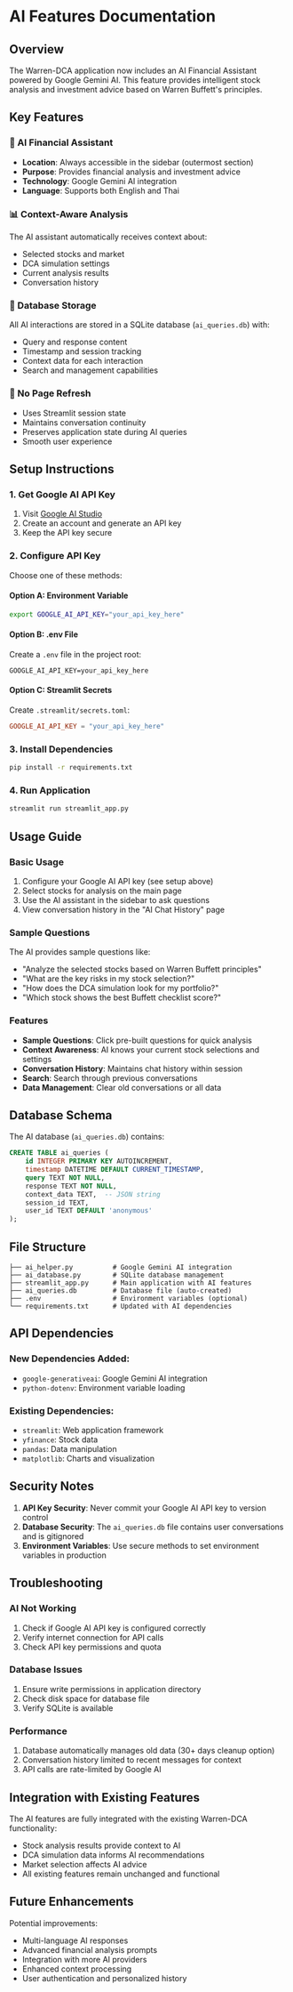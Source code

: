 # AI Features Documentation

## Overview
The Warren-DCA application now includes an AI Financial Assistant powered by Google Gemini AI. This feature provides intelligent stock analysis and investment advice based on Warren Buffett's principles.

## Key Features

### 🤖 AI Financial Assistant
- **Location**: Always accessible in the sidebar (outermost section)
- **Purpose**: Provides financial analysis and investment advice
- **Technology**: Google Gemini AI integration
- **Language**: Supports both English and Thai

### 📊 Context-Aware Analysis
The AI assistant automatically receives context about:
- Selected stocks and market
- DCA simulation settings
- Current analysis results
- Conversation history

### 💾 Database Storage
All AI interactions are stored in a SQLite database (`ai_queries.db`) with:
- Query and response content
- Timestamp and session tracking
- Context data for each interaction
- Search and management capabilities

### 🚀 No Page Refresh
- Uses Streamlit session state
- Maintains conversation continuity
- Preserves application state during AI queries
- Smooth user experience

## Setup Instructions

### 1. Get Google AI API Key
1. Visit [Google AI Studio](https://aistudio.google.com/)
2. Create an account and generate an API key
3. Keep the API key secure

### 2. Configure API Key
Choose one of these methods:

#### Option A: Environment Variable
```bash
export GOOGLE_AI_API_KEY="your_api_key_here"
```

#### Option B: .env File
Create a `.env` file in the project root:
```
GOOGLE_AI_API_KEY=your_api_key_here
```

#### Option C: Streamlit Secrets
Create `.streamlit/secrets.toml`:
```toml
GOOGLE_AI_API_KEY = "your_api_key_here"
```

### 3. Install Dependencies
```bash
pip install -r requirements.txt
```

### 4. Run Application
```bash
streamlit run streamlit_app.py
```

## Usage Guide

### Basic Usage
1. Configure your Google AI API key (see setup above)
2. Select stocks for analysis on the main page
3. Use the AI assistant in the sidebar to ask questions
4. View conversation history in the "AI Chat History" page

### Sample Questions
The AI provides sample questions like:
- "Analyze the selected stocks based on Warren Buffett principles"
- "What are the key risks in my stock selection?"
- "How does the DCA simulation look for my portfolio?"
- "Which stock shows the best Buffett checklist score?"

### Features
- **Sample Questions**: Click pre-built questions for quick analysis
- **Context Awareness**: AI knows your current stock selections and settings
- **Conversation History**: Maintains chat history within session
- **Search**: Search through previous conversations
- **Data Management**: Clear old conversations or all data

## Database Schema

The AI database (`ai_queries.db`) contains:

```sql
CREATE TABLE ai_queries (
    id INTEGER PRIMARY KEY AUTOINCREMENT,
    timestamp DATETIME DEFAULT CURRENT_TIMESTAMP,
    query TEXT NOT NULL,
    response TEXT NOT NULL,
    context_data TEXT,  -- JSON string
    session_id TEXT,
    user_id TEXT DEFAULT 'anonymous'
);
```

## File Structure

```
├── ai_helper.py          # Google Gemini AI integration
├── ai_database.py        # SQLite database management
├── streamlit_app.py      # Main application with AI features
├── ai_queries.db         # Database file (auto-created)
├── .env                  # Environment variables (optional)
└── requirements.txt      # Updated with AI dependencies
```

## API Dependencies

### New Dependencies Added:
- `google-generativeai`: Google Gemini AI integration
- `python-dotenv`: Environment variable loading

### Existing Dependencies:
- `streamlit`: Web application framework
- `yfinance`: Stock data
- `pandas`: Data manipulation
- `matplotlib`: Charts and visualization

## Security Notes

1. **API Key Security**: Never commit your Google AI API key to version control
2. **Database Security**: The `ai_queries.db` file contains user conversations and is gitignored
3. **Environment Variables**: Use secure methods to set environment variables in production

## Troubleshooting

### AI Not Working
1. Check if Google AI API key is configured correctly
2. Verify internet connection for API calls
3. Check API key permissions and quota

### Database Issues
1. Ensure write permissions in application directory
2. Check disk space for database file
3. Verify SQLite is available

### Performance
1. Database automatically manages old data (30+ days cleanup option)
2. Conversation history limited to recent messages for context
3. API calls are rate-limited by Google AI

## Integration with Existing Features

The AI features are fully integrated with the existing Warren-DCA functionality:
- Stock analysis results provide context to AI
- DCA simulation data informs AI recommendations
- Market selection affects AI advice
- All existing features remain unchanged and functional

## Future Enhancements

Potential improvements:
- Multi-language AI responses
- Advanced financial analysis prompts
- Integration with more AI providers
- Enhanced context processing
- User authentication and personalized history